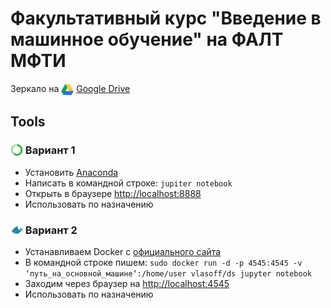 # Факультативный курс "Введение в машинное обучение" на ФАЛТ МФТИ
Зеркало на <img src='https://github.com/VlasovKirill/ml_mipt_dafe_minor/blob/master/pic/drive.png' height="20px" width="20px" align="top"> [Google Drive](https://goo.gl/xwbPUK)

## Tools 

### <img src='https://github.com/VlasovKirill/ml_mipt_dafe_minor/blob/master/pic/anaconda.png' height="20px" width="20px" align="top"> Вариант 1
- Установить [Anaconda](https://www.anaconda.com/distribution/)
- Написать в командной строке: `jupiter notebook`
- Открыть в браузере [http://localhost:8888](http://localhost:8888)
- Использовать по назначению

### <img src='https://github.com/VlasovKirill/ml_mipt_dafe_minor/blob/master/pic/docker.png' height="20px" width="20px" align="top"> Вариант 2
- Устанавливаем Docker с [официального сайта](https://www.docker.com/products/docker-desktop)
- В командной строке пишем: `sudo docker run -d -p 4545:4545 -v ‘путь_на_основной_машине‘:/home/user vlasoff/ds jupyter notebook`
- Заходим через браузер на [http://localhost:4545](http://localhost:4545)
- Использовать по назначению
